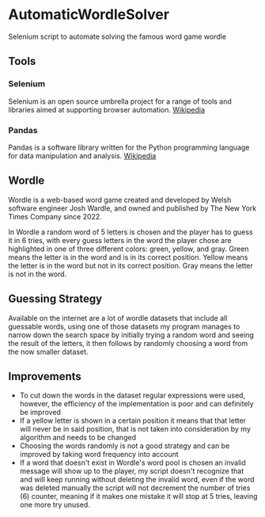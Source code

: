 # AutomaticWordleSolver
Selenium script to automate solving the famous word game wordle 

## Tools

### Selenium
Selenium is an open source umbrella project for a range of tools and libraries aimed at supporting browser automation. [Wikipedia](https://en.wikipedia.org/wiki/Selenium_(software))

### Pandas
Pandas is a software library written for the Python programming language for data manipulation and analysis. [Wikipedia](https://en.wikipedia.org/wiki/Pandas_(software))


## Wordle
Wordle is a web-based word game created and developed by Welsh software engineer Josh Wardle, and owned and published by The New York Times Company since 2022.

In Wordle a random word of 5 letters is chosen and the player has to guess it in 6 tries, with every guess letters in the word the player chose are highlighted in one of three different colors: green, yellow, and gray. Green means the letter is in the word and is in its correct position. Yellow means the letter is in the word but not in its correct position. Gray means the letter is not in the word.

## Guessing Strategy
Available on the internet are a lot of wordle datasets that include all guessable words, using one of those datasets my program manages to narrow down the search space by initially trying a random word and seeing the result of the letters, it then follows by randomly choosing a word from the now smaller dataset.

## Improvements
 - To cut down the words in the dataset regular expressions were used, however, the efficiency of the implementation is poor and can definitely be improved
 - If a yellow letter is shown in a certain position it means that that letter will never be in said position, that is not taken into consideration by my algorithm and needs to be changed
 - Choosing the words randomly is not a good strategy and can be improved by taking word frequency into account
 - If a word that doesn't exist in Wordle's word pool is chosen an invalid message will show up to the player, my script doesn't recognize that and will keep running without deleting the invalid word, even if the word was deleted manually the script will not decrement the number of tries (6) counter, meaning if it makes one mistake it will stop at 5 tries, leaving one more try unused. 
